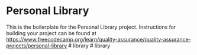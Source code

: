# Personal Library

This is the boilerplate for the Personal Library project. Instructions for building your project can be found at https://www.freecodecamp.org/learn/quality-assurance/quality-assurance-projects/personal-library
#   l i b r a r y  
 #   l i b r a r y  
 